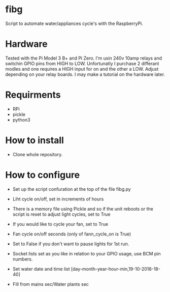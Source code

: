# fibg
Script to automate water/appliances cycle's with the RaspberryPi.

# Hardware
Tested with the Pi Model 3 B+ and Pi Zero.
I'm usin 240v 10amp relays and switchin GPIO pins from HIGH to LOW.
Unfortunatly I purchase 2 differant modles and one requires a HIGH input for on and the other a LOW.
Adjust depending on your relay boards.
I may make a tutorial on the hardware later.

# Requirments
* RPi
* pickle
* python3

# How to install
* Clone whole repository.

# How to configure
* Set up the script confuration at the top of the file fibg.py
* Liht cycle on/off, set in increments of hours

* There is a memory file using Pickle and so if the unit reboots or the script is reset to adjust light cycles, set to True

* If you would like to cycle your fan, set to True

* Fan cycle on/off seconds (only of fann_cycle_on is True)

* Set to False if you don't want to pause lights for 1st run.

* Socket lists set as you like in relation to your GPIO usage, use BCM pin numbers.

* Set water date and time list [day-month-year-hour-min,19-10-2018-18-40]

* Fill from mains sec/Water plants sec
